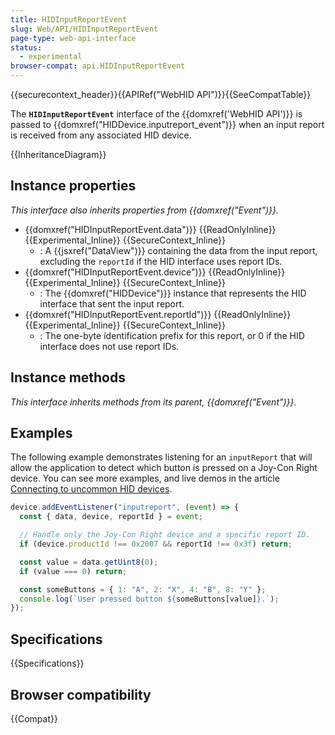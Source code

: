 ```yaml
---
title: HIDInputReportEvent
slug: Web/API/HIDInputReportEvent
page-type: web-api-interface
status:
  - experimental
browser-compat: api.HIDInputReportEvent
---
```


{{securecontext_header}}{{APIRef("WebHID API")}}{{SeeCompatTable}}

The **`HIDInputReportEvent`** interface of the {{domxref('WebHID API')}} is passed to {{domxref("HIDDevice.inputreport_event")}} when an input report is received from any associated HID device.

{{InheritanceDiagram}}

## Instance properties

_This interface also inherits properties from {{domxref("Event")}}._

- {{domxref("HIDInputReportEvent.data")}} {{ReadOnlyInline}} {{Experimental_Inline}} {{SecureContext_Inline}}
  - : A {{jsxref("DataView")}} containing the data from the input report, excluding the `reportId` if the HID interface uses report IDs.
- {{domxref("HIDInputReportEvent.device")}} {{ReadOnlyInline}} {{Experimental_Inline}} {{SecureContext_Inline}}
  - : The {{domxref("HIDDevice")}} instance that represents the HID interface that sent the input report.
- {{domxref("HIDInputReportEvent.reportId")}} {{ReadOnlyInline}} {{Experimental_Inline}} {{SecureContext_Inline}}
  - : The one-byte identification prefix for this report, or 0 if the HID interface does not use report IDs.

## Instance methods

_This interface inherits methods from its parent, {{domxref("Event")}}._

## Examples

The following example demonstrates listening for an `inputReport` that will allow the application to detect which button is pressed on a Joy-Con Right device. You can see more examples, and live demos in the article [Connecting to uncommon HID devices](https://developer.chrome.com/docs/capabilities/hid).

```js
device.addEventListener("inputreport", (event) => {
  const { data, device, reportId } = event;

  // Handle only the Joy-Con Right device and a specific report ID.
  if (device.productId !== 0x2007 && reportId !== 0x3f) return;

  const value = data.getUint8(0);
  if (value === 0) return;

  const someButtons = { 1: "A", 2: "X", 4: "B", 8: "Y" };
  console.log(`User pressed button ${someButtons[value]}.`);
});
```

## Specifications

{{Specifications}}

## Browser compatibility

{{Compat}}
